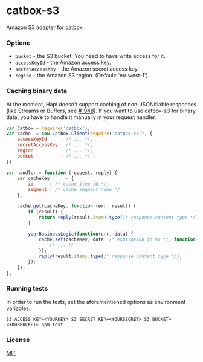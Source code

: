 # catbox-s3

Amazon S3 adapter for [catbox](https://github.com/hapijs/catbox).


### Options

- `bucket` - the S3 bucket. You need to have write access for it.
- `accessKeyId` - the Amazon access key.
- `secretAccessKey` - the Amazon secret access key.
- `region` - the Amazon S3 region. (Default: 'eu-west-1')


### Caching binary data

At the moment, Hapi doesn't support caching of non-JSONifiable responses (like Streams or Buffers, see [#1948](https://github.com/hapijs/hapi/issues/1948)).
If you want to use catbox-s3 for binary data, you have to handle it manually in your request handler:

```javascript
var Catbox = require('catbox');
var cache  = new Catbox.Client(require('catbox-s3'), {
    accessKeyId     : /* ... */,
    secretAccessKey : /* ... */,
    region          : /* ... */,
    bucket          : /* ... */
});

var handler = function (request, reply) {
    var cacheKey      = {
        id      : /* cache item id */,
        segment : /* cache segment name */
    };

    cache.get(cacheKey, function (err, result) {
        if (result) {
            return reply(result.item).type(/* response content type */);
        }

        yourBusinessLogic(function(err, data) {
            cache.set(cacheKey, data, /* expiration in ms */, function(err) {
                /* ... */
            });
            reply(result.item).type(/* response content type */);
        });
    });
};

```

### Running tests

In order to run the tests, set the aforementioned options as environment variables:

```shell
S3_ACCESS_KEY=<YOURKEY> S3_SECRET_KEY=<YOURSECRET> S3_BUCKET=<YOURBUCKET> npm test
```


### License

[MIT](LICENSE.txt)
